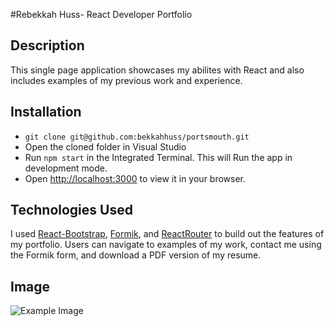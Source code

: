 #Rebekkah Huss- React Developer Portfolio

## Description
This single page application showcases my abilites with React and also includes examples of my previous work and experience. 

## Installation
- `git clone git@github.com:bekkahhuss/portsmouth.git`
- Open the cloned folder in Visual Studio
- Run `npm start` in the Integrated Terminal. This will Run the app in development mode.
- Open [http://localhost:3000](http://localhost:3000) to view it in your browser.

## Technologies Used

I used  [React-Bootstrap](https://react-bootstrap.github.io/), [Formik](https://formik.org/), and [ReactRouter](https://reactrouter.com/) to build out the features of my portfolio. Users can  navigate to examples of my work, contact me using the Formik form, and download a PDF version of my resume. 

## Image
![Example Image](https://github.com/bekkahhuss/asset/star.png)
